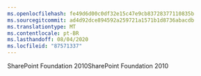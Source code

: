 ```yaml
---
ms.openlocfilehash: fe49d6d00c0df32e15c47e9cb83728377110835b
ms.sourcegitcommit: ad4d92dce894592a259721a1571b1d8736abacdb
ms.translationtype: MT
ms.contentlocale: pt-BR
ms.lasthandoff: 08/04/2020
ms.locfileid: "87571337"
---
```

<span data-ttu-id="40ccb-101">SharePoint Foundation 2010</span><span class="sxs-lookup"><span data-stu-id="40ccb-101">SharePoint Foundation 2010</span></span>
